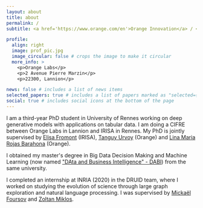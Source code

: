```yaml
---
layout: about
title: about
permalink: /
subtitle: <a href='https://www.orange.com/en'>Orange Innovation</a> / <a href='https://team.inria.fr/lacodam/fr/'>INRIA</a>. Campus de Beaulieu, 263 Av. Général Leclerc, 35042 Rennes

profile:
  align: right
  image: prof_pic.jpg
  image_circular: false # crops the image to make it circular
  more_info: >
    <p>Orange Labs</p>
    <p>2 Avenue Pierre Marzin</p>
    <p>22300, Lannion</p>

news: false # includes a list of news items
selected_papers: true # includes a list of papers marked as "selected={true}"
social: true # includes social icons at the bottom of the page
---
```


I am a third-year PhD student in University of Rennes working on deep generative models with applications on tabular data. I am doing a CIFRE between Orange Labs in Lannion and IRISA in Rennes. My PhD is jointly supervised by <a href='https://people.irisa.fr/Elisa.Fromont/'>Elisa Fromont</a> (IRISA), <a href='https://scholar.google.fr/citations?user=ERVdiqsAAAAJ&hl=en'>Tanguy Urvoy</a> (Orange) and <a href='https://scholar.google.fr/citations?user=n42dh0cAAAAJ&hl=en'>Lina Maria Rojas Barahona</a> (Orange). 

I obtained my master's degree in Big Data Decision Making and Machine Learning (now named <a href='https://formations.univ-rennes.fr/parcours/master-mention-methodes-informatiques-appliquees-la-gestion-des-entreprises-miage-parcours'>"DAta and Business Intelligence" - DABI</a>) from the same university.

I completed an internship at INRIA (2020) in the DRUID team, where I worked on studying the evolution of science through large graph exploration and natural language processing. I was supervised by <a href='https://fr.linkedin.com/in/mickaël-foursov-024b9353'>Mickaël Foursov</a> and <a href='https://people.irisa.fr/Zoltan.Miklos/'>Zoltan Miklos</a>.